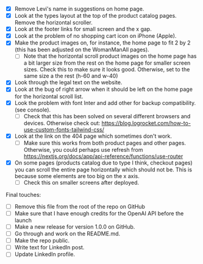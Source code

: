 - [x] Remove Levi's name in suggestions on home page.
- [x] Look at the types layout at the top of the product catalog pages. Remove the horizontal scroller.
- [x] Look at the footer links for small screen and the x gap.
- [x] Look at the problem of no shopping cart icon on iPhone (Apple).
- [x] Make the product images on, for instance, the home page to fit 2 by 2 (this has been adjusted on the WomanManAll pages).
  - [ ] Note that the horizontal scroll product images on the home page has a bit larger size from the rest on the home page for smaller screen sizes. Check this to make sure it looks good. Otherwise, set to the same size a the rest (h-60 and w-40)
- [x] Look through the legal text on the website.
- [x] Look at the bug of right arrow when it should be left on the home page for the horizontal scroll list.
- [x] Look the problem with font Inter and add other for backup compatibility. (see console).
  - [ ] Check that this has been solved on several different browsers and devices. Otherwise check out: https://blog.logrocket.com/how-to-use-custom-fonts-tailwind-css/
- [x] Look at the link on the 404 page which sometimes don't work.
  - [ ] Make sure this works from both product pages and other pages. Otherwise, you could perhaps use refresh from https://nextjs.org/docs/app/api-reference/functions/use-router
- [x] On some pages (products catalog due to type I think, checkout pages) you can scroll the entire page horizontally which should not be. This is because some elements are too big on the x axis.
  - [ ] Check this on smaller screens after deployed.

Final touches:

- [ ] Remove this file from the root of the repo on GitHub
- [ ] Make sure that I have enough credits for the OpenAI API before the launch
- [ ] Make a new release for version 1.0.0 on GitHub.
- [ ] Go through and work on the README.md.
- [ ] Make the repo public.
- [ ] Write text for LinkedIn post.
- [ ] Update LinkedIn profile.

